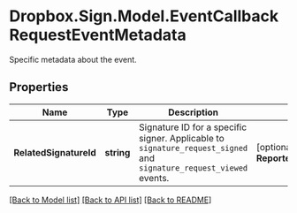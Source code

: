# Dropbox.Sign.Model.EventCallbackRequestEventMetadata
Specific metadata about the event.

## Properties

Name | Type | Description | Notes
------------ | ------------- | ------------- | -------------
**RelatedSignatureId** | **string** |  Signature ID for a specific signer. Applicable to `signature_request_signed` and `signature_request_viewed` events.  | [optional] **ReportedForAccountId** | **string** |  Account ID the event was reported for.  | [optional] **ReportedForAppId** | **string** |  App ID the event was reported for.  | [optional] **EventMessage** | **string** |  Message about a declined or failed (due to error) signature flow.  | [optional] 

[[Back to Model list]](../README.md#documentation-for-models) [[Back to API list]](../README.md#documentation-for-api-endpoints) [[Back to README]](../README.md)

